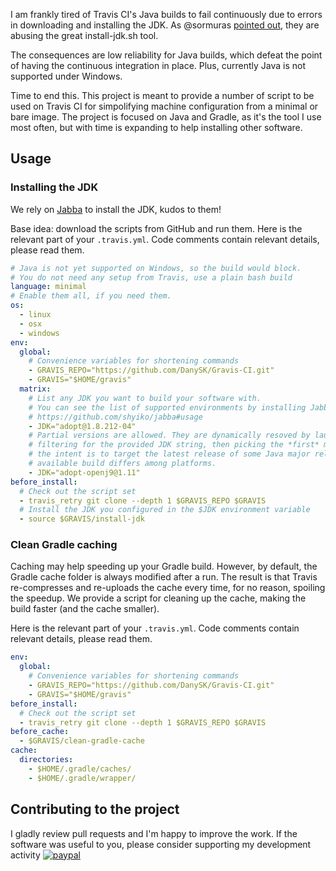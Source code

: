 I am frankly tired of Travis CI's Java builds to fail continuously due to errors in downloading and installing the JDK.
As @sormuras [pointed out](https://travis-ci.community/t/install-jdk-sh-failing-for-openjdk9-and-10/3998/19), they are abusing the great install-jdk.sh tool.

The consequences are low reliability for Java builds, which defeat the point of having the continuous integration in place. Plus, currently Java is not supported under Windows.

Time to end this.
This project is meant to provide a number of script to be used on Travis CI for simpolifying machine configuration from a minimal or bare image.
The project is focused on Java and Gradle, as it's the tool I use most often,
but with time is expanding to help installing other software.

## Usage

### Installing the JDK

We rely on [Jabba](https://github.com/shyiko/jabba) to install the JDK, kudos to them!

Base idea: download the scripts from GitHub and run them.
Here is the relevant part of your `.travis.yml`.
Code comments contain relevant details, please read them.

```yaml
# Java is not yet supported on Windows, so the build would block.
# You do not need any setup from Travis, use a plain bash build
language: minimal
# Enable them all, if you need them.
os:
  - linux
  - osx
  - windows
env:
  global:
    # Convenience variables for shortening commands
    - GRAVIS_REPO="https://github.com/DanySK/Gravis-CI.git"
    - GRAVIS="$HOME/gravis"
  matrix:
    # List any JDK you want to build your software with.
    # You can see the list of supported environments by installing Jabba and using ls-remote:
    # https://github.com/shyiko/jabba#usage
    - JDK="adopt@1.8.212-04"
    # Partial versions are allowed. They are dynamically resoved by launching jabba ls-remote,
    # filtering for the provided JDK string, then picking the *first* match. This is useful if
    # the intent is to target the latest release of some Java major release, or if the latest
    # available build differs among platforms.
    - JDK="adopt-openj9@1.11"
before_install:
  # Check out the script set
  - travis_retry git clone --depth 1 $GRAVIS_REPO $GRAVIS
  # Install the JDK you configured in the $JDK environment variable
  - source $GRAVIS/install-jdk
```
### Clean Gradle caching

Caching may help speeding up your Gradle build.
However, by default, the Gradle cache folder is always modified after a run.
The result is that Travis re-compresses and re-uploads the cache every time,
for no reason, spoiling the speedup.
We provide a script for cleaning up the cache,
making the build faster (and the cache smaller).

Here is the relevant part of your `.travis.yml`.
Code comments contain relevant details, please read them.

``` yaml
env:
  global:
    # Convenience variables for shortening commands
    - GRAVIS_REPO="https://github.com/DanySK/Gravis-CI.git"
    - GRAVIS="$HOME/gravis"
before_install:
  # Check out the script set
  - travis_retry git clone --depth 1 $GRAVIS_REPO $GRAVIS
before_cache:
  - $GRAVIS/clean-gradle-cache
cache:
  directories:
    - $HOME/.gradle/caches/
    - $HOME/.gradle/wrapper/
```

## Contributing to the project

I gladly review pull requests and I'm happy to improve the work.
If the software was useful to you, please consider supporting my development activity
[![paypal](https://www.paypalobjects.com/en_US/i/btn/btn_donate_SM.gif)](https://www.paypal.com/cgi-bin/webscr?cmd=_donations&business=5P4DSZE5DV4H2&currency_code=EUR)
